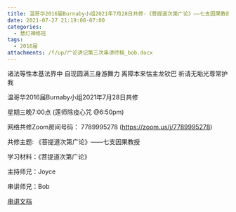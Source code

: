 ```yaml
---
title: 温哥华2016届Burnaby小组2021年7月28日共修-《菩提道次第广论》——七支因果教授（三）
date: 2021-07-27 21:19:08-07:00
categories:
  - 慧灯禅修班
tags:
  - 2016届
attachments: /f/up/广论讲记第三次串讲终稿_bob.docx
---
```

诸法等性本基法界中 自现圆满三身游舞力 离障本来怙主龙钦巴 祈请无垢光尊常护我

温哥华2016届Burnaby小组2021年7月28日共修 

星期三晚7:00点 (莲师除疫心咒 @6:50pm)

网络共修Zoom房间号码： 7789995278 (<https://zoom.us/j/7789995278>)

共修主题: 《菩提道次第广论》——七支因果教授

学习材料：《菩提道次第广论》


主持师兄：Joyce 

串讲师兄：Bob

[串讲文档](http://huidengchanxiu.net/hdv/f/up/广论讲记第三次串讲终稿_bob.docx)